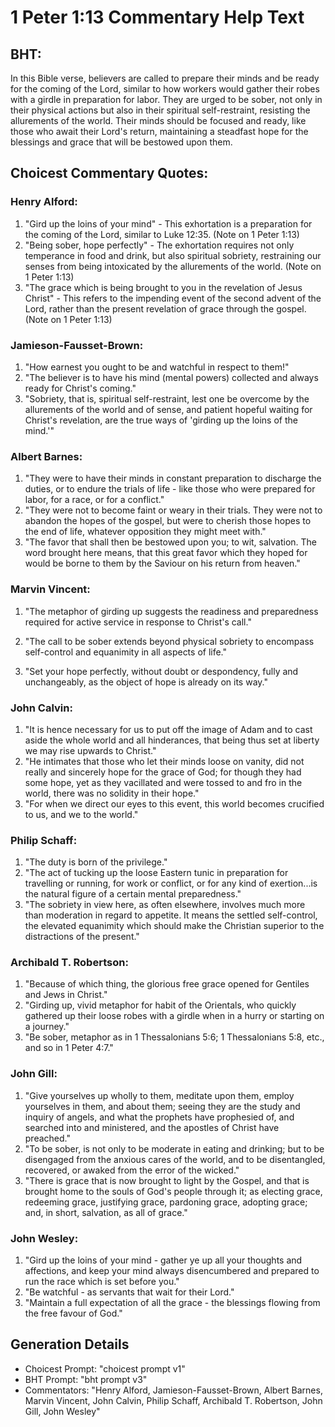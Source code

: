 # 1 Peter 1:13 Commentary Help Text

## BHT:
In this Bible verse, believers are called to prepare their minds and be ready for the coming of the Lord, similar to how workers would gather their robes with a girdle in preparation for labor. They are urged to be sober, not only in their physical actions but also in their spiritual self-restraint, resisting the allurements of the world. Their minds should be focused and ready, like those who await their Lord's return, maintaining a steadfast hope for the blessings and grace that will be bestowed upon them.

## Choicest Commentary Quotes:
### Henry Alford:
1. "Gird up the loins of your mind" - This exhortation is a preparation for the coming of the Lord, similar to Luke 12:35. (Note on 1 Peter 1:13)
2. "Being sober, hope perfectly" - The exhortation requires not only temperance in food and drink, but also spiritual sobriety, restraining our senses from being intoxicated by the allurements of the world. (Note on 1 Peter 1:13)
3. "The grace which is being brought to you in the revelation of Jesus Christ" - This refers to the impending event of the second advent of the Lord, rather than the present revelation of grace through the gospel. (Note on 1 Peter 1:13)

### Jamieson-Fausset-Brown:
1. "How earnest you ought to be and watchful in respect to them!"
2. "The believer is to have his mind (mental powers) collected and always ready for Christ's coming."
3. "Sobriety, that is, spiritual self-restraint, lest one be overcome by the allurements of the world and of sense, and patient hopeful waiting for Christ's revelation, are the true ways of 'girding up the loins of the mind.'"

### Albert Barnes:
1. "They were to have their minds in constant preparation to discharge the duties, or to endure the trials of life - like those who were prepared for labor, for a race, or for a conflict."
2. "They were not to become faint or weary in their trials. They were not to abandon the hopes of the gospel, but were to cherish those hopes to the end of life, whatever opposition they might meet with."
3. "The favor that shall then be bestowed upon you; to wit, salvation. The word brought here means, that this great favor which they hoped for would be borne to them by the Saviour on his return from heaven."

### Marvin Vincent:
1. "The metaphor of girding up suggests the readiness and preparedness required for active service in response to Christ's call." 

2. "The call to be sober extends beyond physical sobriety to encompass self-control and equanimity in all aspects of life." 

3. "Set your hope perfectly, without doubt or despondency, fully and unchangeably, as the object of hope is already on its way."

### John Calvin:
1. "It is hence necessary for us to put off the image of Adam and to cast aside the whole world and all hinderances, that being thus set at liberty we may rise upwards to Christ."
2. "He intimates that those who let their minds loose on vanity, did not really and sincerely hope for the grace of God; for though they had some hope, yet as they vacillated and were tossed to and fro in the world, there was no solidity in their hope."
3. "For when we direct our eyes to this event, this world becomes crucified to us, and we to the world."

### Philip Schaff:
1. "The duty is born of the privilege."
2. "The act of tucking up the loose Eastern tunic in preparation for travelling or running, for work or conflict, or for any kind of exertion...is the natural figure of a certain mental preparedness."
3. "The sobriety in view here, as often elsewhere, involves much more than moderation in regard to appetite. It means the settled self-control, the elevated equanimity which should make the Christian superior to the distractions of the present."

### Archibald T. Robertson:
1. "Because of which thing, the glorious free grace opened for Gentiles and Jews in Christ."
2. "Girding up, vivid metaphor for habit of the Orientals, who quickly gathered up their loose robes with a girdle when in a hurry or starting on a journey."
3. "Be sober, metaphor as in 1 Thessalonians 5:6; 1 Thessalonians 5:8, etc., and so in 1 Peter 4:7."

### John Gill:
1. "Give yourselves up wholly to them, meditate upon them, employ yourselves in them, and about them; seeing they are the study and inquiry of angels, and what the prophets have prophesied of, and searched into and ministered, and the apostles of Christ have preached." 
2. "To be sober, is not only to be moderate in eating and drinking; but to be disengaged from the anxious cares of the world, and to be disentangled, recovered, or awaked from the error of the wicked."
3. "There is grace that is now brought to light by the Gospel, and that is brought home to the souls of God's people through it; as electing grace, redeeming grace, justifying grace, pardoning grace, adopting grace; and, in short, salvation, as all of grace."

### John Wesley:
1. "Gird up the loins of your mind - gather ye up all your thoughts and affections, and keep your mind always disencumbered and prepared to run the race which is set before you."
2. "Be watchful - as servants that wait for their Lord."
3. "Maintain a full expectation of all the grace - the blessings flowing from the free favour of God."


## Generation Details
- Choicest Prompt: "choicest prompt v1"
- BHT Prompt: "bht prompt v3"
- Commentators: "Henry Alford, Jamieson-Fausset-Brown, Albert Barnes, Marvin Vincent, John Calvin, Philip Schaff, Archibald T. Robertson, John Gill, John Wesley"
